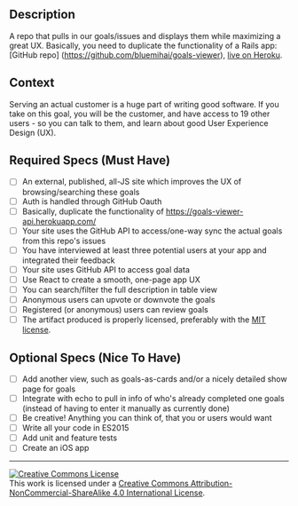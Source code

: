 ## Description

A repo that pulls in our goals/issues and displays them while maximizing a great UX.
Basically, you need to duplicate the functionality of a Rails app: [GitHub repo] (https://github.com/bluemihai/goals-viewer), [live on Heroku](https://goals-viewer-api.herokuapp.com/).

## Context

Serving an actual customer is a huge part of writing good software.  If you take on this goal, you will be the customer, and have access to 19 other users - so you can talk to them, and learn about good User Experience Design (UX).

## Required Specs (Must Have)

- [ ] An external, published, all-JS site which improves the UX of browsing/searching these goals 
- [ ] Auth is handled through GitHub Oauth
- [ ] Basically, duplicate the functionality of https://goals-viewer-api.herokuapp.com/
- [ ] Your site uses the GitHub API to access/one-way sync the actual goals from this repo's issues
- [ ] You have interviewed at least three potential users at your app and integrated their feedback
- [ ] Your site uses GitHub API to access goal data
- [ ] Use React to create a smooth, one-page app UX
- [ ] You can search/filter the full description in table view
- [ ] Anonymous users can upvote or downvote the goals
- [ ] Registered (or anonymous) users can review goals
- [ ] The artifact produced is properly licensed, preferably with the [MIT license][mit-license].

## Optional Specs (Nice To Have)


- [ ] Add another view, such as goals-as-cards and/or a nicely detailed show page for goals
- [ ] Integrate with echo to pull in info of who's already completed one goals (instead of having to enter it manually as currently done)
- [ ] Be creative!  Anything you can think of, that you or users would want
- [ ] Write all your code in ES2015
- [ ] Add unit and feature tests
- [ ] Create an iOS app

---

<!-- LICENSE -->

<a rel="license" href="http://creativecommons.org/licenses/by-nc-sa/4.0/"><img alt="Creative Commons License" style="border-width:0" src="https://i.creativecommons.org/l/by-nc-sa/4.0/80x15.png" /></a>
<br />This work is licensed under a <a rel="license" href="http://creativecommons.org/licenses/by-nc-sa/4.0/">Creative Commons Attribution-NonCommercial-ShareAlike 4.0 International License</a>.

[mit-license]: https://opensource.org/licenses/MIT
